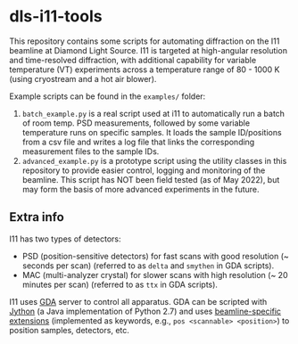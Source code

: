 # dls-i11-tools

This repository contains some scripts for automating diffraction on the I11 beamline at Diamond Light Source.
I11 is targeted at high-angular resolution and time-resolved diffraction, with additional capability for variable temperature (VT) experiments across a temperature range of 80 - 1000 K (using cryostream and a hot air blower).

Example scripts can be found in the `examples/` folder:

1. `batch_example.py` is a real script used at i11 to automatically run a batch of room temp. PSD measurements, followed by some variable temperature runs on specific samples. 
It loads the sample ID/positions from a csv file and writes a log file that links the corresponding measurement files to the sample IDs.
2. `advanced_example.py` is a prototype script using the utility classes in this repository to provide easier control, logging and monitoring of the beamline. 
This script has NOT been field tested (as of May 2022), but may form the basis of more advanced experiments in the future.

## Extra info

I11 has two types of detectors:

- PSD (position-sensitive detectors) for fast scans with good resolution (~ seconds per scan) (referred to as `delta` and `smythen` in GDA scripts).
- MAC (multi-analyzer crystal) for slower scans with high resolution (~ 20 minutes per scan) (referred to as `ttx` in GDA scripts).

I11 uses [GDA](http://www.opengda.org/OpenGDA/Documentation.html) server to control all apparatus.
GDA can be scripted with [Jython](https://www.jython.org/) (a Java implementation of Python 2.7) and uses [beamline-specific extensions](https://alfred.diamond.ac.uk/documentation/manuals/GDA_User_Guide/master/writing_scripts.html) (implemented as keywords, e.g., `pos <scannable> <position>`) to position samples, detectors, etc.